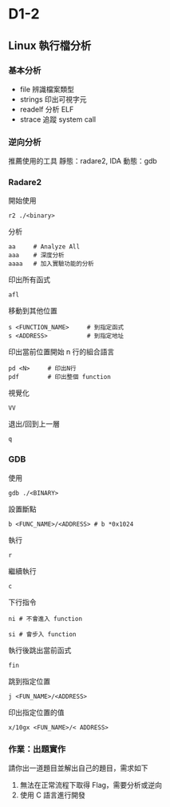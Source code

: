 # D1-2
## Linux 執行檔分析
### 基本分析
- file 辨識檔案類型
- strings 印出可視字元
- readelf 分析 ELF
- strace 追蹤 system call

### 逆向分析
推薦使用的工具
靜態：radare2, IDA
動態：gdb

### Radare2
開始使用
```
r2 ./<binary>
```

分析
```
aa     # Analyze All
aaa    # 深度分析
aaaa   # 加入實驗功能的分析
```

印出所有函式
```
afl
```

移動到其他位置
```
s <FUNCTION_NAME>     # 到指定函式
s <ADDRESS>           # 到指定地址
```

印出當前位置開始 n 行的組合語言
```
pd <N>     # 印出N行
pdf        # 印出整個 function
```

視覺化
```
VV
```

退出/回到上一層
```
q
```

### GDB
使用
```
gdb ./<BINARY>
```

設置斷點
```
b <FUNC_NAME>/<ADDRESS> # b *0x1024
```
執行
```
r
```
繼續執行
```
c
```

下行指令
```
ni # 不會進入 function
```
```
si # 會步入 function
```

執行後跳出當前函式
```
fin
```

跳到指定位置
```
j <FUN_NAME>/<ADDRESS>
```

印出指定位置的值
```
x/10gx <FUN_NAME>/< ADDRESS>
```
### 作業：出題實作
請你出一道題目並解出自己的題目，需求如下

1. 無法在正常流程下取得 Flag，需要分析或逆向
2. 使用 C 語言進行開發
